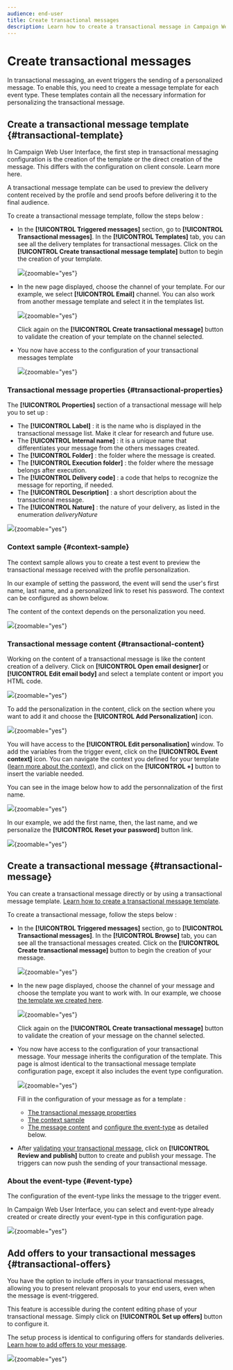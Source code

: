 ```yaml
---
audience: end-user
title: Create transactional messages
description: Learn how to create a transactional message in Campaign Web User Interface
---
```

# Create transactional messages

In transactional messaging, an event triggers the sending of a personalized message.
To enable this, you need to create a message template for each event type. These templates contain all the necessary information for personalizing the transactional message.

## Create a transactional message template {#transactional-template}

In Campaign Web User Interface, the first step in transactional messaging configuration is the creation of the template or the direct creation of the message. This differs with the configuration on client console. Learn more here.

A transactional message template can be used to preview the delivery content received by the profile and send proofs before delivering it to the final audience.

To create a transactional message template, follow the steps below : 

* In the **[!UICONTROL Triggered messages]** section, go to **[!UICONTROL Transactional messages]**. In the **[!UICONTROL Templates]** tab, you can see all the delivery templates for transactional messages. Click on the **[!UICONTROL Create transactional message template]** button to begin the creation of your template.

    ![](assets/transactional-templates.png){zoomable="yes"}

* In the new page displayed, choose the channel of your template. For our example, we select **[!UICONTROL Email]** channel. You can also work from another message template and select it in the templates list.

    ![](assets/transactional-template-channel.png){zoomable="yes"}

    Click again on the **[!UICONTROL Create transactional message]** button to validate the creation of your template on the channel selected.

* You now have access to the configuration of your transactional messages template

    ![](assets/transactional-template-configuration.png){zoomable="yes"}

### Transactional message properties {#transactional-properties}

The **[!UICONTROL Properties]** section of a transactional message will help you to set up : 

* The **[!UICONTROL Label]** : it is the name who is displayed in the transactional message list. Make it clear for research and future use.
* The **[!UICONTROL Internal name]** : it is a unique name that differentiates your message from the others messages created. 
* The **[!UICONTROL Folder]** : the folder where the message is created.
* The **[!UICONTROL Execution folder]** : the folder where the message belongs after execution.
* The **[!UICONTROL Delivery code]** : a code that helps to recognize the message for reporting, if needed.
* The **[!UICONTROL Description]** : a short description about the transactional message.
* The **[!UICONTROL Nature]** : the nature of your delivery, as listed in the enumeration *deliveryNature*

![](assets/template-properties.png){zoomable="yes"}

### Context sample {#context-sample}

The context sample allows you to create a test event to preview the transactional message received with the profile personalization.

In our example of setting the password, the event will send the user's first name,  last name, and a personalized link to reset his password. The context can be configured as shown below.

The content of the context depends on the personalization you need.

![](assets/transactional-context.png){zoomable="yes"}

### Transactional message content {#transactional-content}

Working on the content of a transactional message is like the content creation of a delivery. Click on **[!UICONTROL Open email designer]** or **[!UICONTROL Edit email body]** and select a template content or import you HTML code.

![](assets/template-content.png){zoomable="yes"}

To add the personalization in the content, click on the section where you want to add it and choose the **[!UICONTROL Add Personalization]** icon.

![](assets/template-perso.png){zoomable="yes"}

You will have access to the **[!UICONTROL Edit personalisation]** window.
To add the variables from the trigger event, click on the **[!UICONTROL Event context]** icon. You can navigate the context you defined for your template ([learn more about the context](#context-sample)), and click on the **[!UICONTROL +]** button to insert the variable needed.

You can see in the image below how to add the personnalization of the first name.

![](assets/template-firstname.png){zoomable="yes"}

In our example, we add the first name, then, the last name, and we personalize the **[!UICONTROL Reset your password]** button link.

![](assets/template-button.png){zoomable="yes"}

## Create a transactional message {#transactional-message}

You can create a transactional message directly or by using a transactional message template. [Learn how to create a transactional message template](#transactional-template). 

To create a transactional message, follow the steps below : 

* In the **[!UICONTROL Triggered messages]** section, go to **[!UICONTROL Transactional messages]**. In the **[!UICONTROL Browse]** tab, you can see all the transactional messages created. Click on the **[!UICONTROL Create transactional message]** button to begin the creation of your message.

    ![](assets/transactional-browse.png){zoomable="yes"}

* In the new page displayed, choose the channel of your message and choose the template you want to work with. In our example, we choose [the template we created here](#transactional-template).

    ![](assets/transactional-channel.png){zoomable="yes"}

    Click again on the **[!UICONTROL Create transactional message]** button to validate the creation of your message on the channel selected.

* You now have access to the configuration of your transactional message. Your message inherits the configuration of the template. This page is almost identical to the transactional message template configuration page, except it also includes the event type configuration.

    ![](assets/transactional-configuration.png){zoomable="yes"}

    Fill in the configuration of your message as for a template : 
    * [The transactional message properties](#transactional-properties)
    * [The context sample](#context-sample)
    * [The message content](#transactional-content)
    and [configure the event-type](#event-type) as detailed below.

* After [validating your transactional message](validate-transactional.md), click on **[!UICONTROL Review and publish]** button to create and publish your message.
    The triggers can now push the sending of your transactional message.

### About the event-type {#event-type}

The configuration of the event-type links the message to the trigger event.

In Campaign Web User Interface, you can select and event-type already created or create directly your event-type in this configuration page.

![](assets/transactional-event-type.png){zoomable="yes"}

## Add offers to your transactional messages {#transactional-offers}

You have the option to include offers in your transactional messages, allowing you to present relevant proposals to your end users, even when the message is event-triggered.

This feature is accessible during the content editing phase of your transactional message. Simply click on **[!UICONTROL Set up offers]** button to configure it.

The setup process is identical to configuring offers for standards deliveries. [Learn how to add offers to your message](../msg/offers.md).

![](assets/transactional-offers.png){zoomable="yes"}